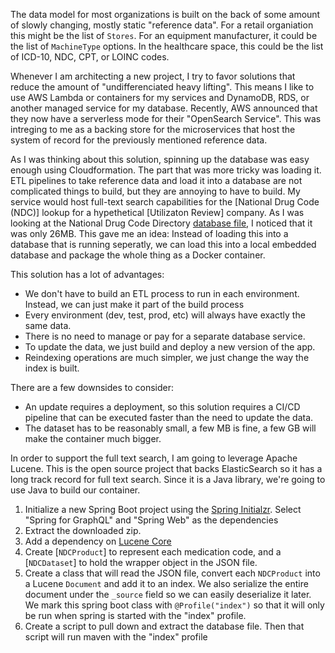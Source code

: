 The data model for most organizations is built on the back of some amount of slowly changing, mostly static "reference data". 
For a retail organiation this might be the list of `Stores`. 
For an equipment manufacturer, it could be the list of `MachineType` options. 
In the healthcare space, this could be the list of ICD-10, NDC, CPT, or LOINC codes. 

Whenever I am architecting a new project, I try to favor solutions that reduce the amount of "undifferenciated heavy lifting". 
This means I like to use AWS Lambda or containers for my services and DynamoDB, RDS, or another managed service for my database.
Recently, AWS announced that they now have a serverless mode for their "OpenSearch Service".
This was intreging to me as a backing store for the microservices that host the system of record for the previously mentioned reference data.

As I was thinking about this solution, spinning up the database was easy enough using Cloudformation. 
The part that was more tricky was loading it.
ETL pipelines to take reference data and load it into a database are not complicated things to build, but they are annoying to have to build.
My service would host full-text search capabilities for the [National Drug Code (NDC)] lookup for a hypethetical [Utilizaton Review] company.
As I was looking at the National Drug Code Directory [database file](https://download.open.fda.gov/drug/ndc/drug-ndc-0001-of-0001.json.zip), I noticed that it was only 26MB.
This gave me an idea: Instead of loading this into a database that is running seperatly, we can load this into a local embedded database and package the whole thing as a Docker container.

This solution has a lot of advantages:
- We don't have to build an ETL process to run in each environment. Instead, we can just make it part of the build process
- Every environment (dev, test, prod, etc) will always have exactly the same data.
- There is no need to manage or pay for a separate database service.
- To update the data, we just build and deploy a new version of the app.
- Reindexing operations are much simpler, we just change the way the index is built.

There are a few downsides to consider:
- An update requires a deployment, so this solution requires a CI/CD pipeline that can be executed faster than the need to update the data.
- The dataset has to be reasonably small, a few MB is fine, a few GB will make the container much bigger.

In order to support the full text search, I am going to leverage Apache Lucene.
This is the open source project that backs ElasticSearch so it has a long track record for full text search.
Since it is a Java library, we're going to use Java to build our container.

1. Initialize a new Spring Boot project using the [Spring Initialzr](https://start.spring.io).
    Select "Spring for GraphQL" and "Spring Web" as the dependencies
1. Extract the downloaded zip.
1. Add a dependency on [Lucene Core](https://mvnrepository.com/artifact/org.apache.lucene/lucene-core/9.4.2)
1. Create [`NDCProduct`] to represent each medication code, and a [`NDCDataset`] to hold the wrapper object in the JSON file.
1. Create a class that will read the JSON file, convert each `NDCProduct` into a Lucene `Document` and add it to an index.
    We also serialize the entire document under the `_source` field so we can easily deserialize it later.
    We mark this spring boot class with `@Profile("index")` so that it will only be run when spring is started with the "index" profile.
1. Create a script to pull down and extract the database file.
    Then that script will run maven with the "index" profile



